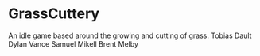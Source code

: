 # GrassCuttery
An idle game based around the growing and cutting of grass.
Tobias Dault
Dylan Vance
Samuel Mikell
Brent Melby
